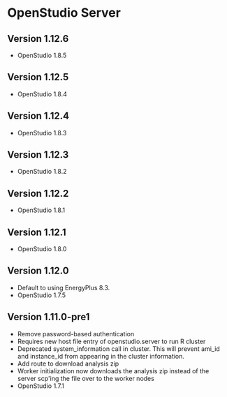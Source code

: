 OpenStudio Server
==================================

Version 1.12.6
--------------
* OpenStudio 1.8.5

Version 1.12.5
--------------
* OpenStudio 1.8.4

Version 1.12.4
--------------
* OpenStudio 1.8.3

Version 1.12.3
--------------
* OpenStudio 1.8.2

Version 1.12.2
--------------
* OpenStudio 1.8.1

Version 1.12.1
--------------
* OpenStudio 1.8.0

Version 1.12.0
--------------
* Default to using EnergyPlus 8.3.
* OpenStudio 1.7.5

Version 1.11.0-pre1
-------------------
* Remove password-based authentication
* Requires new host file entry of openstudio.server to run R cluster
* Deprecated system_information call in cluster. This will prevent ami_id and instance_id from appearing in the cluster information.
* Add route to download analysis zip
* Worker initialization now downloads the analysis zip instead of the server scp'ing the file over to the worker nodes
* OpenStudio 1.7.1